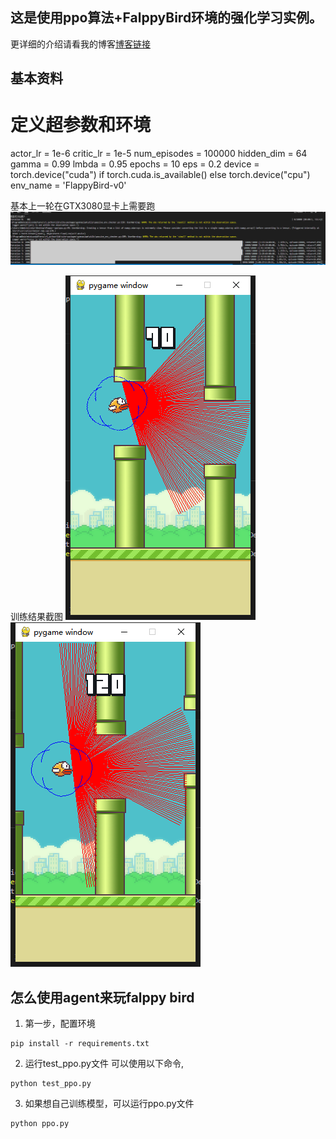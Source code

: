 ## 这是使用ppo算法+FalppyBird环境的强化学习实例。
更详细的介绍请看我的博客[博客链接](https://chenlidbk.xyz/2024/04/30/tiankeng6/)

## 基本资料
# 定义超参数和环境
actor_lr = 1e-6
critic_lr = 1e-5
num_episodes = 100000
hidden_dim = 64
gamma = 0.99
lmbda = 0.95
epochs = 10
eps = 0.2
device = torch.device("cuda") if torch.cuda.is_available() else torch.device("cpu")
env_name = 'FlappyBird-v0'

基本上一轮在GTX3080显卡上需要跑
![训练过程](img/img1.png)

训练结果截图
![结果过程截图1](img/img2.png)
![结果过程截图2](img/img3.png)

## 怎么使用agent来玩falppy bird
1. 第一步，配置环境
```
pip install -r requirements.txt
```

2. 运行test_ppo.py文件 可以使用以下命令,
```
python test_ppo.py
```

3. 如果想自己训练模型，可以运行ppo.py文件
```
python ppo.py
```

